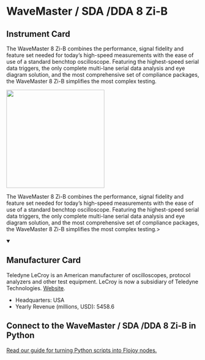 
# WaveMaster / SDA /DDA 8 Zi-B

## Instrument Card

<div className="flex">

<div>

The WaveMaster 8 Zi-B combines the performance, signal fidelity and feature set needed for today’s high-speed measurements with the ease of use of a standard benchtop oscilloscope. Featuring the highest-speed serial data triggers, the only complete multi-lane serial data analysis and eye diagram solution, and the most comprehensive set of compliance packages, the WaveMaster 8 Zi-B simplifies the most complex testing.

</div>

<img width="256" src="https://v5.airtableusercontent.com/v1/19/19/1691539200000/_Lp1gCj1GIFY1tC9HZuGSQ/M4AvFchy8K6tSkOBjDhgtBrvzNgxonsBhoBoqV9S4n4TEIFqfNyM7Bx4c2PaaOUx2vFLdwnHsCVTpnIJApdQ8ypOIMlfuILPw-RLkeSctzk/XzOKaSrTK6HlIsPAteG7nvW2I8_LCWSq8rGHqgk13DA"/>

</div>

The WaveMaster 8 Zi-B combines the performance, signal fidelity and feature set needed for today’s high-speed measurements with the ease of use of a standard benchtop oscilloscope. Featuring the highest-speed serial data triggers, the only complete multi-lane serial data analysis and eye diagram solution, and the most comprehensive set of compliance packages, the WaveMaster 8 Zi-B simplifies the most complex testing.>

<details open>
<summary><h2>Manufacturer Card</h2></summary>

Teledyne LeCroy is an American manufacturer of oscilloscopes, protocol analyzers and other test equipment. LeCroy is now a subsidiary of Teledyne Technologies. <a href="https://www.teledynelecroy.com/">Website</a>.

<ul>
  <li>Headquarters: USA</li>
  <li>Yearly Revenue (millions, USD): 5458.6</li>
</ul>
</details>

## Connect to the WaveMaster / SDA /DDA 8 Zi-B in Python

[Read our guide for turning Python scripts into Flojoy nodes.](https://docs.flojoy.ai/custom-nodes/creating-custom-node/)


